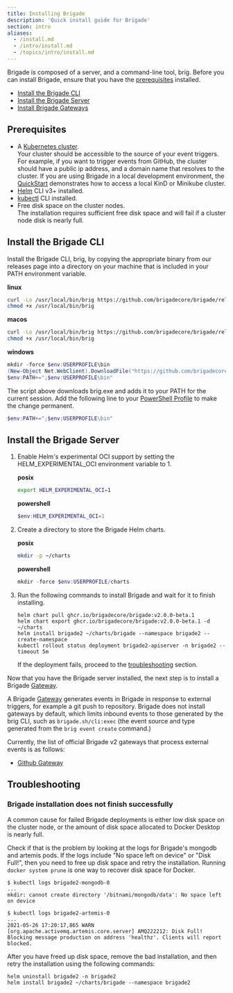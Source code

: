 ```yaml
---
title: Installing Brigade
description: 'Quick install guide for Brigade'
section: intro
aliases:
  - /install.md
  - /intro/install.md
  - /topics/intro/install.md
---
```


Brigade is composed of a server, and a command-line tool, brig.
Before you can install Brigade, ensure that you have the [prerequisites](#prerequisites) installed.

* [Install the Brigade CLI](#install-the-brigade-cli)
* [Install the Brigade Server](#install-the-brigade-server)
* [Install Brigade Gateways](#install-brigade-gateways)

## Prerequisites

* A [Kubernetes cluster].  
  Your cluster should be accessible to the source of your event triggers.
  For example, if you want to trigger events from GitHub, the cluster should have a public ip address, and a domain name that resolves to the cluster.
  If you are using Brigade in a local development environment, the [QuickStart] demonstrates how to access a local KinD or Minikube cluster.
* [Helm] CLI v3+ installed.
* [kubectl] CLI installed.
* Free disk space on the cluster nodes.  
  The installation requires sufficient free disk space and will fail if a cluster node disk is nearly full.

[Kubernetes cluster]: https://kubernetes.io/docs/setup/
[Helm]: https://helm.sh/docs/intro/install/
[kubectl]: https://kubernetes.io/docs/tasks/tools/#kubectl
[QuickStart]: /intro/quickstart/

## Install the Brigade CLI

Install the Brigade CLI, brig, by copying the appropriate binary from our releases page into a directory on your machine that is included in your PATH environment variable.

**linux**
```bash
curl -Lo /usr/local/bin/brig https://github.com/brigadecore/brigade/releases/download/v2.0.0-beta.1/brig-linux-amd64
chmod +x /usr/local/bin/brig
```

**macos**
```bash
curl -Lo /usr/local/bin/brig https://github.com/brigadecore/brigade/releases/download/v2.0.0-beta.1/brig-darwin-amd64
chmod +x /usr/local/bin/brig
```

**windows**
```powershell
mkdir -force $env:USERPROFILE\bin
(New-Object Net.WebClient).DownloadFile("https://github.com/brigadecore/brigade/releases/download/v2.0.0-beta.1/brig-windows-amd64.exe", "$ENV:USERPROFILE\bin\brig.exe")
$env:PATH+=";$env:USERPROFILE\bin"
```

The script above downloads brig.exe and adds it to your PATH for the current session.
Add the following line to your [PowerShell Profile](https://www.howtogeek.com/126469/how-to-create-a-powershell-profile/) to make the change permanent.

```powershell
$env:PATH+=";$env:USERPROFILE\bin"
```

## Install the Brigade Server

1. Enable Helm's experimental OCI support by setting the HELM_EXPERIMENTAL_OCI environment variable to 1.

    **posix**
    ```bash
    export HELM_EXPERIMENTAL_OCI=1
    ```

    **powershell**
    ```powershell
    $env:HELM_EXPERIMENTAL_OCI=1
    ```

1. Create a directory to store the Brigade Helm charts.

    **posix**
    ```bash
    mkdir -p ~/charts
    ```

    **powershell**
    ```powershell
    mkdir -force $env:USERPROFILE/charts
    ```

1. Run the following commands to install Brigade and wait for it to finish installing.

    ```
    helm chart pull ghcr.io/brigadecore/brigade:v2.0.0-beta.1
    helm chart export ghcr.io/brigadecore/brigade:v2.0.0-beta.1 -d ~/charts
    helm install brigade2 ~/charts/brigade --namespace brigade2 --create-namespace
    kubectl rollout status deployment brigade2-apiserver -n brigade2 --timeout 5m
    ```
   
    If the deployment fails, proceed to the [troubleshooting](#troubleshooting) section.

Now that you have the Brigade server installed, the next step is to install a Brigade [Gateway].

A Brigade [Gateway] generates events in Brigade in response to external triggers, for example a git push to repository.
Brigade does not install gateways by default, which limits inbound events to those generated by the brig CLI,
such as `brigade.sh/cli:exec` (the event source and type generated from the `brig event create` command.)

Currently, the list of official Brigade v2 gateways that process external events is as follows:

* [Github Gateway](/topics/operators/gateways.md#github-gateway)

[Gateway]: ../topics/operators/gateways.md

## Troubleshooting

### Brigade installation does not finish successfully

A common cause for failed Brigade deployments is either low disk space on the cluster node, or the amount of disk space allocated to Docker Desktop is nearly full.

Check if that is the problem by looking at the logs for Brigade's mongodb and artemis pods.
If the logs include "No space left on device" or "Disk Full!", then you need to free up disk space and retry the installation.
Running `docker system prune` is one way to recover disk space for Docker.

```console
$ kubectl logs brigade2-mongodb-0
...
mkdir: cannot create directory '/bitnami/mongodb/data': No space left on device
```

```console
$ kubectl logs brigade2-artemis-0
...
2021-05-26 17:20:17,865 WARN  [org.apache.activemq.artemis.core.server] AMQ222212: Disk Full! Blocking message production on address 'healthz'. Clients will report blocked.
```

After you have freed up disk space, remove the bad installation, and then retry the installation using the following commands:

```
helm uninstall brigade2 -n brigade2
helm install brigade2 ~/charts/brigade --namespace brigade2
```
